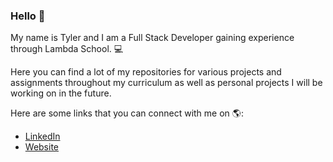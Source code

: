 ### Hello :wave:

My name is Tyler and I am a Full Stack Developer gaining experience through Lambda School. :computer:

Here you can find a lot of my repositories for various projects and assignments throughout my curriculum as well as personal projects I will be working on in the future.

Here are some links that you can connect with me on :earth_americas::
- <a href="https://www.linkedin.com/in/tylerkummer/">LinkedIn</a>
- <a href="https://www.tylerkummer.com/">Website</a>
